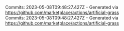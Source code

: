 Commits: 2023-05-08T09:48:27.427Z - Generated via https://github.com/marketplace/actions/artificial-grass
<br>
Commits: 2023-05-08T09:48:27.427Z - Generated via https://github.com/marketplace/actions/artificial-grass
<br>

